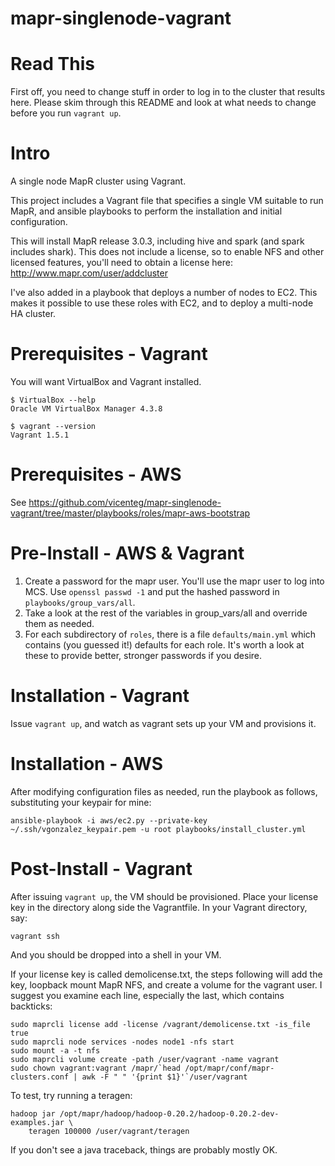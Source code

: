 mapr-singlenode-vagrant
=======================

Read This
=========

First off, you need to change stuff in order to log in to the cluster that results here. Please skim through this README and look at what needs to change before you run `vagrant up`.


Intro
======

A single node MapR cluster using Vagrant.

This project includes a Vagrant file that specifies a single VM suitable to run MapR, 
and ansible playbooks to perform the installation and initial configuration.

This will install MapR release 3.0.3, including hive and spark (and spark includes shark). This does not include a license, so to enable NFS and other licensed features, you'll need to obtain a license here: http://www.mapr.com/user/addcluster

I've also added in a playbook that deploys a number of nodes to EC2. This makes it possible to use these roles with EC2, and to deploy a multi-node HA cluster.


Prerequisites - Vagrant
=======================

You will want VirtualBox and Vagrant installed.

```
$ VirtualBox --help
Oracle VM VirtualBox Manager 4.3.8
```

```
$ vagrant --version
Vagrant 1.5.1
```

Prerequisites - AWS
====================

See https://github.com/vicenteg/mapr-singlenode-vagrant/tree/master/playbooks/roles/mapr-aws-bootstrap


Pre-Install - AWS & Vagrant
===========================

1. Create a password for the mapr user. You'll use the mapr user to log into MCS. Use `openssl passwd -1` and put the hashed password in `playbooks/group_vars/all`.
2. Take a look at the rest of the variables in group_vars/all and override them as needed.
3. For each subdirectory of `roles`, there is a file `defaults/main.yml` which contains (you guessed it!) defaults for each role. It's worth a look at these to provide better, stronger passwords if you desire.  

Installation - Vagrant
=======================

Issue `vagrant up`, and watch as vagrant sets up your VM and provisions it.


Installation - AWS
===================

After modifying configuration files as needed, run the playbook as follows, substituting your keypair for mine:

```
ansible-playbook -i aws/ec2.py --private-key ~/.ssh/vgonzalez_keypair.pem -u root playbooks/install_cluster.yml
```


Post-Install - Vagrant
=======================

After issuing `vagrant up`, the VM should be provisioned. Place your license key in the directory along side the Vagrantfile. In your Vagrant directory, say:

`vagrant ssh`

And you should be dropped into a shell in your VM.

If your license key is called demolicense.txt, the steps following will add the key, loopback mount MapR NFS, and create a volume for the vagrant user. I suggest you examine each line, especially the last, which contains backticks:

```
sudo maprcli license add -license /vagrant/demolicense.txt -is_file true
sudo maprcli node services -nodes node1 -nfs start
sudo mount -a -t nfs
sudo maprcli volume create -path /user/vagrant -name vagrant 
sudo chown vagrant:vagrant /mapr/`head /opt/mapr/conf/mapr-clusters.conf | awk -F " " '{print $1}'`/user/vagrant
```

To test, try running a teragen:

```
hadoop jar /opt/mapr/hadoop/hadoop-0.20.2/hadoop-0.20.2-dev-examples.jar \
	teragen 100000 /user/vagrant/teragen
```

If you don't see a java traceback, things are probably mostly OK.


